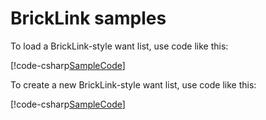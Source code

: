 
# BrickLink samples

To load a BrickLink-style want list, use code like this:

[!code-csharp[SampleCode](../../../Sample/LoadWantList/Program.cs#SampleCode "xyz")]

To create a new BrickLink-style want list, use code like this:

[!code-csharp[SampleCode](../../../Sample/SaveWantList/Program.cs#SampleCode "xyz")]
